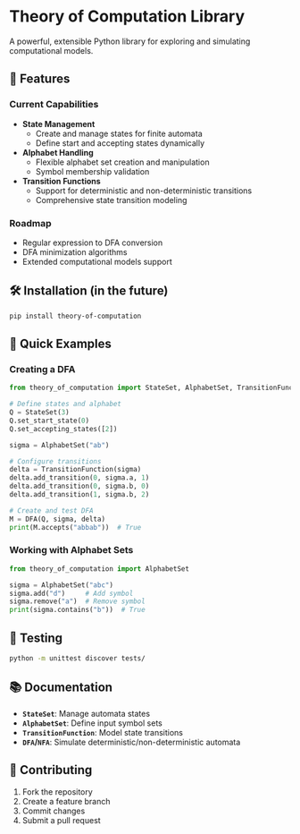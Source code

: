 # Theory of Computation Library

A powerful, extensible Python library for exploring and simulating computational models.

## 🚀 Features

### Current Capabilities
- **State Management**
  - Create and manage states for finite automata
  - Define start and accepting states dynamically
- **Alphabet Handling**
  - Flexible alphabet set creation and manipulation
  - Symbol membership validation
- **Transition Functions**
  - Support for deterministic and non-deterministic transitions
  - Comprehensive state transition modeling

### Roadmap
- Regular expression to DFA conversion
- DFA minimization algorithms
- Extended computational models support

## 🛠 Installation (in the future)

```bash
pip install theory-of-computation
```

## 📘 Quick Examples

### Creating a DFA

```python
from theory_of_computation import StateSet, AlphabetSet, TransitionFunction, DFA

# Define states and alphabet
Q = StateSet(3)
Q.set_start_state(0)
Q.set_accepting_states([2])

sigma = AlphabetSet("ab")

# Configure transitions
delta = TransitionFunction(sigma)
delta.add_transition(0, sigma.a, 1)
delta.add_transition(0, sigma.b, 0)
delta.add_transition(1, sigma.b, 2)

# Create and test DFA
M = DFA(Q, sigma, delta)
print(M.accepts("abbab"))  # True
```

### Working with Alphabet Sets

```python
from theory_of_computation import AlphabetSet

sigma = AlphabetSet("abc")
sigma.add("d")     # Add symbol
sigma.remove("a")  # Remove symbol
print(sigma.contains("b"))  # True
```

## 🧪 Testing

```bash
python -m unittest discover tests/
```

## 📚 Documentation

- **`StateSet`**: Manage automata states
- **`AlphabetSet`**: Define input symbol sets
- **`TransitionFunction`**: Model state transitions
- **`DFA`/`NFA`**: Simulate deterministic/non-deterministic automata

## 🤝 Contributing

1. Fork the repository
2. Create a feature branch
3. Commit changes
4. Submit a pull request
